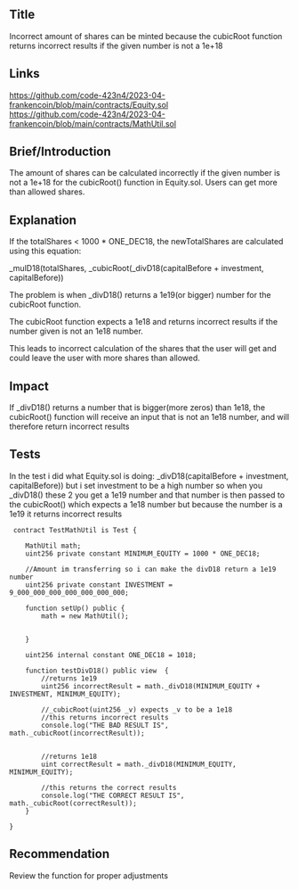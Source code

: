 ## Title

Incorrect amount of shares can be minted because the cubicRoot function returns incorrect results if the given number is not a 1e+18

## Links

https://github.com/code-423n4/2023-04-frankencoin/blob/main/contracts/Equity.sol  
https://github.com/code-423n4/2023-04-frankencoin/blob/main/contracts/MathUtil.sol

## Brief/Introduction
The amount of shares can be calculated incorrectly if the given number is not a 1e+18 for the cubicRoot() function in Equity.sol. Users can get more than allowed shares.

## Explanation
If the totalShares < 1000 * ONE_DEC18, the newTotalShares are calculated using this equation:

_mulD18(totalShares, _cubicRoot(_divD18(capitalBefore + investment, capitalBefore))


The problem is when _divD18() returns a 1e19(or bigger) number for the cubicRoot function.

The cubicRoot function expects a 1e18 and returns incorrect results if the number given is not an 1e18 number.

This leads to incorrect calculation of the shares that the user will get and could leave the user with more shares than allowed.

## Impact
If _divD18() returns a number that is bigger(more zeros) than 1e18, the cubicRoot() function will receive an input that is not an 1e18 number, and will therefore return incorrect results



## Tests
In the test i did what Equity.sol is doing: _divD18(capitalBefore + investment, capitalBefore)) but i set investment to be a high number so when you _divD18() these 2 you get a 1e19 number and that number is then passed to the cubicRoot() which expects a 1e18 number but because the number is a 1e19 it returns incorrect results
```
 contract TestMathUtil is Test {

    MathUtil math;
    uint256 private constant MINIMUM_EQUITY = 1000 * ONE_DEC18;

    //Amount im transferring so i can make the divD18 return a 1e19 number
    uint256 private constant INVESTMENT = 9_000_000_000_000_000_000_000;

    function setUp() public {
        math = new MathUtil();


    }

    uint256 internal constant ONE_DEC18 = 1018;

    function testDivD18() public view  {
        //returns 1e19
        uint256 incorrectResult = math._divD18(MINIMUM_EQUITY + INVESTMENT, MINIMUM_EQUITY);

        //_cubicRoot(uint256 _v) expects _v to be a 1e18
        //this returns incorrect results
        console.log("THE BAD RESULT IS", math._cubicRoot(incorrectResult));


        //returns 1e18
        uint correctResult = math._divD18(MINIMUM_EQUITY, MINIMUM_EQUITY);

        //this returns the correct results
        console.log("THE CORRECT RESULT IS", math._cubicRoot(correctResult));
    }

}

```



## Recommendation
Review the function for proper adjustments
